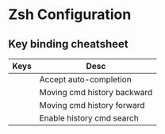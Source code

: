 # Zsh Configuration

## Key binding cheatsheet

| Keys  | Desc                        |
|-------|-----------------------------|
| <C-f> | Accept auto-completion      |
| <C-p> | Moving cmd history backward |
| <C-n> | Moving cmd history forward |
| <C-r> | Enable history cmd search   |

